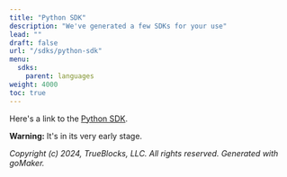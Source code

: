```yaml
---
title: "Python SDK"
description: "We've generated a few SDKs for your use"
lead: ""
draft: false
url: "/sdks/python-sdk"
menu: 
  sdks:
    parent: languages
weight: 4000
toc: true
---
```


Here's a link to the [Python SDK](https://github.com/TrueBlocks/trueblocks-core/blob/master/sdk/python).

**Warning:** It's in its very early stage.

*Copyright (c) 2024, TrueBlocks, LLC. All rights reserved. Generated with goMaker.*
